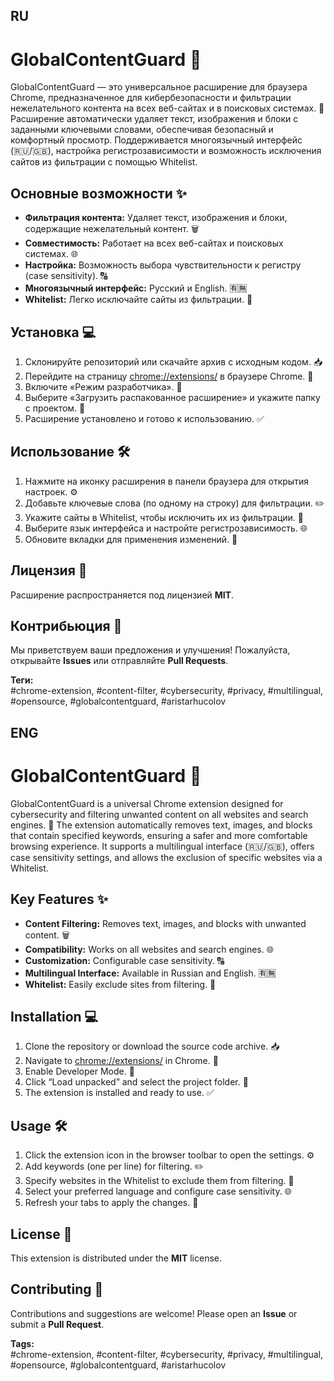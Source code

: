 ## RU
# GlobalContentGuard 🔐

GlobalContentGuard — это универсальное расширение для браузера Chrome, предназначенное для кибербезопасности и фильтрации нежелательного контента на всех веб-сайтах и в поисковых системах. 🚀 Расширение автоматически удаляет текст, изображения и блоки с заданными ключевыми словами, обеспечивая безопасный и комфортный просмотр. Поддерживается многоязычный интерфейс (🇷🇺/🇬🇧), настройка регистрозависимости и возможность исключения сайтов из фильтрации с помощью Whitelist.

## Основные возможности ✨
- **Фильтрация контента:** Удаляет текст, изображения и блоки, содержащие нежелательный контент. 🗑️
- **Совместимость:** Работает на всех веб-сайтах и поисковых системах. 🌐
- **Настройка:** Возможность выбора чувствительности к регистру (case sensitivity). 🔠
- **Многоязычный интерфейс:** Русский и English. 🈶🈚️
- **Whitelist:** Легко исключайте сайты из фильтрации. 🚫

## Установка 💻
1. Склонируйте репозиторий или скачайте архив с исходным кодом. 📥
2. Перейдите на страницу [chrome://extensions/](chrome://extensions/) в браузере Chrome. 🌟
3. Включите «Режим разработчика». 🔧
4. Выберите «Загрузить распакованное расширение» и укажите папку с проектом. 📂
5. Расширение установлено и готово к использованию. ✅

## Использование 🛠️
1. Нажмите на иконку расширения в панели браузера для открытия настроек. ⚙️
2. Добавьте ключевые слова (по одному на строку) для фильтрации. ✏️
3. Укажите сайты в Whitelist, чтобы исключить их из фильтрации. 🚫
4. Выберите язык интерфейса и настройте регистрозависимость. 🌐
5. Обновите вкладки для применения изменений. 🔄

## Лицензия 📜
Расширение распространяется под лицензией **MIT**.

## Контрибьюция 🤝
Мы приветствуем ваши предложения и улучшения! Пожалуйста, открывайте **Issues** или отправляйте **Pull Requests**.

**Теги:**  
#chrome-extension, #content-filter, #cybersecurity, #privacy, #multilingual, #opensource, #globalcontentguard, #aristarhucolov

## ENG
# GlobalContentGuard 🔐

GlobalContentGuard is a universal Chrome extension designed for cybersecurity and filtering unwanted content on all websites and search engines. 🚀 The extension automatically removes text, images, and blocks that contain specified keywords, ensuring a safer and more comfortable browsing experience. It supports a multilingual interface (🇷🇺/🇬🇧), offers case sensitivity settings, and allows the exclusion of specific websites via a Whitelist.

## Key Features ✨
- **Content Filtering:** Removes text, images, and blocks with unwanted content. 🗑️
- **Compatibility:** Works on all websites and search engines. 🌐
- **Customization:** Configurable case sensitivity. 🔠
- **Multilingual Interface:** Available in Russian and English. 🈶🈚️
- **Whitelist:** Easily exclude sites from filtering. 🚫

## Installation 💻
1. Clone the repository or download the source code archive. 📥
2. Navigate to [chrome://extensions/](chrome://extensions/) in Chrome. 🌟
3. Enable Developer Mode. 🔧
4. Click “Load unpacked” and select the project folder. 📂
5. The extension is installed and ready to use. ✅

## Usage 🛠️
1. Click the extension icon in the browser toolbar to open the settings. ⚙️
2. Add keywords (one per line) for filtering. ✏️
3. Specify websites in the Whitelist to exclude them from filtering. 🚫
4. Select your preferred language and configure case sensitivity. 🌐
5. Refresh your tabs to apply the changes. 🔄

## License 📜
This extension is distributed under the **MIT** license.

## Contributing 🤝
Contributions and suggestions are welcome! Please open an **Issue** or submit a **Pull Request**.

**Tags:**  
#chrome-extension, #content-filter, #cybersecurity, #privacy, #multilingual, #opensource, #globalcontentguard, #aristarhucolov
